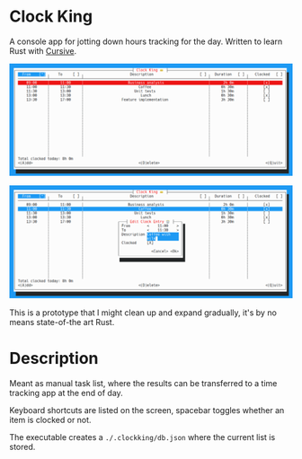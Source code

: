 # Clock King

A console app for jotting down hours tracking for the day. 
Written to learn Rust with [Cursive](https://github.com/gyscos/cursive).

![Screenshot 1](clockking_1.png)

![Screenshot 2](clockking_2.png)

This is a prototype that I might clean up and expand gradually, it's by no means state-of-the art Rust.

# Description

Meant as manual task list, where the results can be transferred to a time tracking app at the end of day. 

Keyboard shortcuts are listed on the screen, spacebar toggles whether an item is clocked or not. 

The executable creates a `./.clockking/db.json` where the current list is stored.

